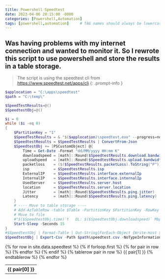 ```yaml
---
title: Powershell Speedtest
date: 2023-04-06 20:15:00 -0000
categories: [Powershell,Automation]
tags: [powershell,automation]     # TAG names should always be lowercase
---
```

## Was having problems with my internet connection and wanted to monitor it. So I rewrote this script to use powershell and store the results in a table storage.

> The script is using the speedtest cli from https://www.speedtest.net/apps/cli
{: .prompt-info }

```powershell
$applocation = "C:\apps\speedtest"
$path = "C:\temp\"

$SpeedTestResults=@()
$SpeedtestObj=@()

$i = 0
while ($i -eq 0)
{
    $PartitionKey = "1"
    $SpeedTestResults = & "$($applocation)\speedtest.exe" --progress=no --format=json
    $SpeedtestResults = $SpeedTestResults | ConvertFrom-Json
    $SpeedtestObj += [PSCustomObject] @{
        Time = Get-Date -Format "dd/MM/yyyy HH:mm K"
        downloadspeed = [math]::Round($SpeedtestResults.download.bandwidth / 1000000 * 8, 2)
        uploadspeed   = [math]::Round($SpeedtestResults.upload.bandwidth / 1000000 * 8, 2)
        packetloss    = ($($SpeedtestResults.packetLoss).ToString("P"))
        isp           = $SpeedtestResults.isp
        ExternalIP    = $SpeedtestResults.interface.externalIp
        InternalIP    = $SpeedtestResults.interface.internalIp
        UsedServer    = $SpeedtestResults.server.host
        location      = $SpeedTestResults.server.location
        Jitter        = [math]::Round($SpeedtestResults.ping.jitter)
        Latency       = [math]::Round($SpeedtestResults.ping.latency)       
    }
    # ---- Move to table storage ----
    # Add-AzTableRow -table $Table -PartitionKey $PartitionKey -RowKey (Get-Date).Ticks -property $SpeedtestObj
    # Move to file 
    #"$($SpeedtestObj.time)`t   DL: $($SpeedtestObj.downloadspeed)` Mbps   UL: $($SpeedtestObj.uploadspeed)` Mbps   PING: $($SpeedtestObj.Latency)`ms   LOSS: $($SpeedtestObj.packetloss)   ISP: $($SpeedtestObj.isp) ($($SpeedtestObj.ExternalIP))   SERVER: $($SpeedtestObj.location) $($SpeedtestObj.UsedServer)" | Out-File -Append -FilePath $SpeedTestTxt
    Start-Sleep -Seconds 15
}
#$SpeedtestObj | Format-Table | Out-String|ForEach-Object {Write-Host $_}
$SpeedtestObj | Export-Csv -Path $path\speedtest.csv -NoTypeInformation
```
<table>
  {% for row in site.data.speedtest %}
    {% if forloop.first %}
    <tr>
      {% for pair in row %}
        <th>{{ pair[0] }}</th>
      {% endfor %}
    </tr>
    {% endif %}
    {% tablerow pair in row %}
      {{ pair[1] }}
    {% endtablerow %}
  {% endfor %}
</table>
